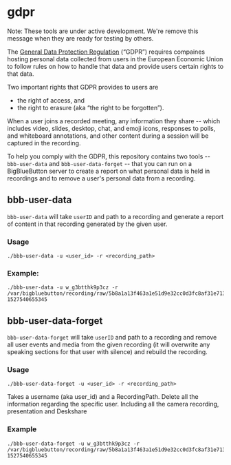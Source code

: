 # gdpr

Note: These tools are under active development.  We're remove this message when they are ready for testing by others.

The [General Data Protection Regulation](https://ec.europa.eu/commission/priorities/justice-and-fundamental-rights/data-protection/2018-reform-eu-data-protection-rules_en) (“GDPR”) requires compaines hosting personal data collected from users in the European Economic Union to follow rules on how to handle that data and provide users certain rights to that data.

Two important rights that GDPR provides to users are 

  * the right of access, and 
  * the right to erasure (aka “the right to be forgotten”). 

When a user joins a recorded meeting, any information they share -- which includes video, slides, desktop, chat, and emoji icons, responses to polls, and whiteboard annotations, and other content during a session will be captured in the recording.

To help you comply with the GDPR, this repository contains two tools -- `bbb-user-data` and `bbb-user-data-forget` -- that you can run on a BigBlueButton server to create a report on what personal data is held in recordings and to remove a user's personal data from a recording.


## bbb-user-data

`bbb-user-data` will take `userID` and path to a recording and generate a report of content in that recording generated by the given user.

### Usage

~~~
./bbb-user-data -u <user_id> -r <recording_path>
~~~

### Example:

~~~
./bbb-user-data -u w_g3btthk9p3cz -r /var/bigbluebutton/recording/raw/5b8a1a13f463a1e51d9e32cc0d3fc8af31e713f1-1527540655345
~~~

## bbb-user-data-forget

`bbb-user-data-forget` will take `userID` and path to a recording and remove all user events and media from the given recording (it will overwrite any speaking sections for that user with silence) and rebuild the recording.

### Usage
~~~
./bbb-user-data-forget -u <user_id> -r <recording_path>
~~~

Takes a username (aka user_id) and a RecordingPath.
Delete all the information regarding the specific user. Including all the camera recording, presentation and Deskshare

### Example
~~~
./bbb-user-data-forget -u w_g3btthk9p3cz -r /var/bigbluebutton/recording/raw/5b8a1a13f463a1e51d9e32cc0d3fc8af31e713f1-1527540655345
~~~
